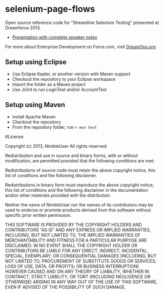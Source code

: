 selenium-page-flows
===================

Open source reference code for "Streamline Selenium Testing" presented at Dreamforce 2013.

* [Presentation with complete speaker notes](https://docs.google.com/a/nimbleuser.com/presentation/d/1j-F-ulZzU_0d8pLoCPN54GPfhuaAh1bNfTOA34XsOro/edit)

For more about Enterprise Development on Force.com, visit [DreamOps.org](http://dreamops.org).

## Setup using Eclipse

* Use Eclipse Kepler, or another version with Maven support 
* Checkout the repository to your Eclipse workspace
* Import the folder as a Maven project
* Use JUnit to run LoginTest and/or AccountTest

## Setup using Maven 

* Install Apache Maven 
* Checkout the repository
* From the repository folder, run `> mvn test`

#License

Copyright (c) 2013, NimbleUser
All rights reserved.

Redistribution and use in source and binary forms, with or without modification, are permitted provided that the following conditions are met:

Redistributions of source code must retain the above copyright notice, this list of conditions and the following disclaimer.

Redistributions in binary form must reproduce the above copyright notice, this list of conditions and the following disclaimer in the documentation and/or other materials provided with the distribution.

Neither the name of NimbleUser nor the names of its contributors may be used to endorse or promote products derived from this software without specific prior written permission.

THIS SOFTWARE IS PROVIDED BY THE COPYRIGHT HOLDERS AND CONTRIBUTORS "AS IS" AND ANY EXPRESS OR IMPLIED WARRANTIES, INCLUDING, BUT NOT LIMITED TO, THE IMPLIED WARRANTIES OF MERCHANTABILITY AND FITNESS FOR A PARTICULAR PURPOSE ARE DISCLAIMED. IN NO EVENT SHALL THE COPYRIGHT HOLDER OR CONTRIBUTORS BE LIABLE FOR ANY DIRECT, INDIRECT, INCIDENTAL, SPECIAL, EXEMPLARY, OR CONSEQUENTIAL DAMAGES (INCLUDING, BUT NOT LIMITED TO, PROCUREMENT OF SUBSTITUTE GOODS OR SERVICES; LOSS OF USE, DATA, OR PROFITS; OR BUSINESS INTERRUPTION) HOWEVER CAUSED AND ON ANY THEORY OF LIABILITY, WHETHER IN CONTRACT, STRICT LIABILITY, OR TORT (INCLUDING NEGLIGENCE OR OTHERWISE) ARISING IN ANY WAY OUT OF THE USE OF THIS SOFTWARE, EVEN IF ADVISED OF THE POSSIBILITY OF SUCH DAMAGE.